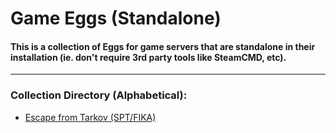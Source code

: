 # Game Eggs (Standalone)

#### This is a collection of Eggs for game servers that are standalone in their installation (ie. don't require 3rd party tools like SteamCMD, etc).

---

### Collection Directory (Alphabetical):

* [Escape from Tarkov (SPT/FIKA)](eft)
